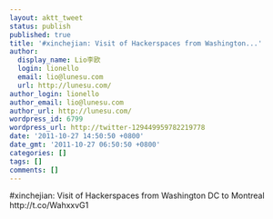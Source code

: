 ```yaml
---
layout: aktt_tweet
status: publish
published: true
title: '#xinchejian: Visit of Hackerspaces from Washington...'
author:
  display_name: Lio李欧
  login: lionello
  email: lio@lunesu.com
  url: http://lunesu.com/
author_login: lionello
author_email: lio@lunesu.com
author_url: http://lunesu.com/
wordpress_id: 6799
wordpress_url: http://twitter-129449959782219778
date: '2011-10-27 14:50:50 +0800'
date_gmt: '2011-10-27 06:50:50 +0800'
categories: []
tags: []
comments: []
---
```

<p>#xinchejian: Visit of Hackerspaces from Washington DC to Montreal http://t.co/WahxxvG1</p>
